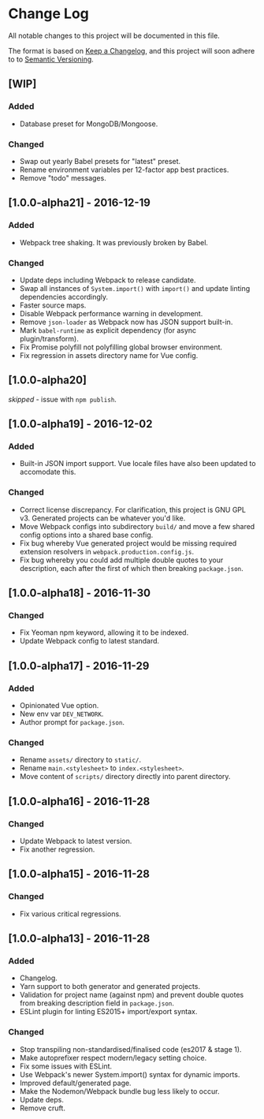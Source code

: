 # Change Log

All notable changes to this project will be documented in this file.

The format is based on [Keep a Changelog](http://keepachangelog.com/), and this project will soon adhere to to [Semantic Versioning](http://semver.org/).

## [WIP]
### Added
- Database preset for MongoDB/Mongoose.

### Changed
- Swap out yearly Babel presets for "latest" preset.
- Rename environment variables per 12-factor app best practices.
- Remove "todo" messages.

## [1.0.0-alpha21] - 2016-12-19
### Added
- Webpack tree shaking. It was previously broken by Babel.

### Changed
- Update deps including Webpack to release candidate.
- Swap all instances of `System.import()` with `import()` and update linting dependencies accordingly.
- Faster source maps.
- Disable Webpack performance warning in development.
- Remove `json-loader` as Webpack now has JSON support built-in.
- Mark `babel-runtime` as explicit dependency (for async plugin/transform).
- Fix Promise polyfill not polyfilling global browser environment.
- Fix regression in assets directory name for Vue config.

## [1.0.0-alpha20]

_skipped_ - issue with `npm publish`.

## [1.0.0-alpha19] - 2016-12-02
### Added
- Built-in JSON import support. Vue locale files have also been updated to accomodate this.

### Changed
- Correct license discrepancy. For clarification, this project is GNU GPL v3. Generated projects can be whatever you'd like.
- Move Webpack configs into subdirectory `build/` and move a few shared config options into a shared base config.
- Fix bug whereby Vue generated project would be missing required extension resolvers in `webpack.production.config.js`.
- Fix bug whereby you could add multiple double quotes to your description, each after the first of which then breaking `package.json`.

## [1.0.0-alpha18] - 2016-11-30
### Changed
- Fix Yeoman npm keyword, allowing it to be indexed.
- Update Webpack config to latest standard.

## [1.0.0-alpha17] - 2016-11-29
### Added
- Opinionated Vue option.
- New env var `DEV_NETWORK`.
- Author prompt for `package.json`.

### Changed
- Rename `assets/` directory to `static/`.
- Rename `main.<stylesheet>` to `index.<stylesheet>`.
- Move content of `scripts/` directory directly into parent directory.

## [1.0.0-alpha16] - 2016-11-28
### Changed
- Update Webpack to latest version.
- Fix another regression.

## [1.0.0-alpha15] - 2016-11-28
### Changed
- Fix various critical regressions.

## [1.0.0-alpha13] - 2016-11-28
### Added
- Changelog.
- Yarn support to both generator and generated projects.
- Validation for project name (against npm) and prevent double quotes from breaking description field in `package.json`.
- ESLint plugin for linting ES2015+ import/export syntax.

### Changed
- Stop transpiling non-standardised/finalised code (es2017 & stage 1).
- Make autoprefixer respect modern/legacy setting choice.
- Fix some issues with ESLint.
- Use Webpack's newer System.import() syntax for dynamic imports.
- Improved default/generated page.
- Make the Nodemon/Webpack bundle bug less likely to occur.
- Update deps.
- Remove cruft.

